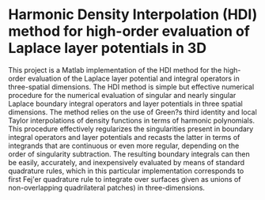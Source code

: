 # Harmonic Density Interpolation (HDI) method for high-order evaluation of Laplace layer potentials in 3D
This project is a Matlab implementation of the HDI method for the high-order evaluation of the Laplace layer potential and integral operators in three-spatial dimensions. The HDI method is simple but effective numerical procedure for the numerical evaluation of singular and nearly singular Laplace boundary integral operators and layer potentials in three spatial dimensions. The method relies on the use of Green?s third identity and local Taylor interpolations of density functions in terms of harmonic polynomials. This procedure effectively regularizes the singularities present in boundary integral operators and layer potentials and recasts the latter in terms of integrands that are continuous or even more regular, depending on the order of singularity subtraction. The resulting boundary integrals can then be easily, accurately, and inexpensively evaluated by means of standard quadrature rules, which in this particular implementation corresponds to first Fej\'er quadrature rule to integrate over surfaces given as unions of non-overlapping quadrilateral patches) in three-dimensions.